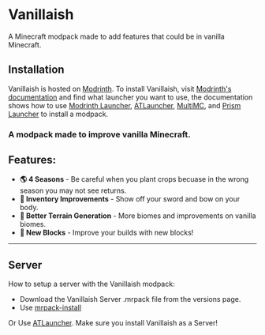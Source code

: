 # Vanillaish
A Minecraft modpack made to add features that could be in vanilla Minecraft.

## Installation
Vanillaish is hosted on [Modrinth](https://modrinth.com). To install Vanillaish, visit [Modrinth's documentation](https://docs.modrinth.com/docs/modpacks/playing_modpacks/) and find what launcher you want to use, the documentation shows how to use [Modrinth Launcher](https://modrinth.com/app), [ATLauncher](https://atlauncher.com/about), [MultiMC](https://multimc.org/), and [Prism Launcher](https://prismlauncher.org/) to install a modpack.


### A modpack made to improve vanilla Minecraft.

## Features:
- **🌎 4 Seasons** - Be careful when you plant crops becuase in the wrong season you may not see returns.
- **📃 Inventory Improvements** - Show off your sword and bow on your body.
- **🗻 Better Terrain Generation** - More biomes and improvements on vanilla biomes.
- **🧱 New Blocks** - Improve your builds with new blocks!

---

## Server
How to setup a server with the Vanillaish modpack:
- Download the Vanillaish Server .mrpack file from the versions page.
- Use [mrpack-install](https://github.com/nothub/mrpack-install)

Or
Use [ATLauncher](https://atlauncher.com/downloads). Make sure you install Vanillaish as a Server!

